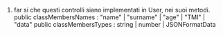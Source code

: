 1. far si che questi controlli siano implementati in User, nei suoi metodi.
    public classMembersNames : "name" | "surname" | "age" | "TMI" | "data"
    public classMembersTypes : string | number | JSONFormatData